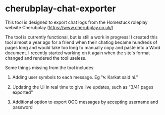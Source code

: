 # cherubplay-chat-exporter
This tool is designed to export chat logs from the Homestuck roleplay website Cherubplay (https://www.cherubplay.co.uk/)

The tool is currently functional, but is still a work in progress! I created this tool almost a year ago for a friend when their chatlog became hundreds of pages long and would take too long to manually copy and paste into a Word document. I recently started working on it again when the site's format changed and rendered the tool useless.

Some things missing from the tool includes:

1. Adding user symbols to each message. Eg "🌀: Karkat said hi."

2. Updating the UI in real time to give live updates, such as "3/41 pages exported"

3. Additional option to export OOC messages by accepting username and password
